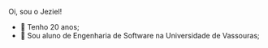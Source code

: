 Oi, sou o Jeziel!
- 📆 Tenho 20 anos;
- 📌 Sou aluno de Engenharia de Software na Universidade de Vassouras;

<!---
jezielmonteiro/jezielmonteiro is a ✨ special ✨ repository because its `README.md` (this file) appears on your GitHub profile.
You can click the Preview link to take a look at your changes.
--->
